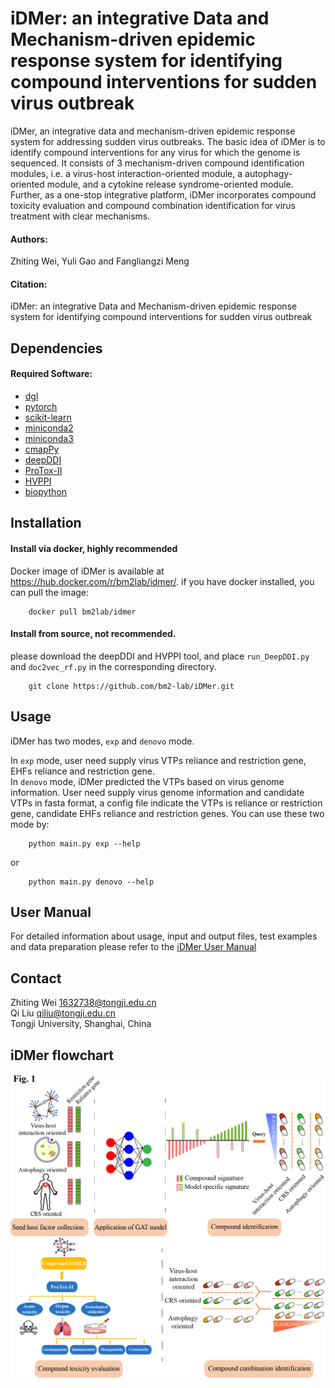 # iDMer: an integrative Data and Mechanism-driven epidemic response system for identifying compound interventions for sudden virus outbreak

iDMer, an integrative data and mechanism-driven epidemic response system for addressing sudden virus outbreaks. The basic idea of iDMer is to identify compound interventions for any virus for which the genome is sequenced. It consists of 3 mechanism-driven compound identification modules, i.e. a virus-host interaction-oriented module, a autophagy-oriented module, and a cytokine release syndrome-oriented module. Further, as a one-stop integrative platform, iDMer incorporates compound toxicity evaluation and compound combination identification for virus treatment with clear mechanisms.

#### Authors:
Zhiting Wei, Yuli Gao and Fangliangzi Meng

#### Citation:
iDMer: an integrative Data and Mechanism-driven epidemic response system for identifying compound interventions for sudden virus outbreak

## Dependencies

#### Required Software:
* [dgl](https://www.dgl.ai/)
* [pytorch](https://pytorch.org/)
* [scikit-learn](https://scikit-learn.org/stable/index.html)
* [miniconda2](https://docs.conda.io/en/latest/miniconda.html)
* [miniconda3](https://docs.conda.io/en/latest/miniconda.html)
* [cmapPy](https://clue.io/cmapPy/index.html)
* [deepDDI](https://bitbucket.org/kaistsystemsbiology/deepddi/src/master/)
* [ProTox-II](http://tox.charite.de/protox_II)
* [HVPPI](http://zzdlab.com/hvppi/)
* [biopython](https://biopython.org/)

## Installation
#### Install via docker, highly recommended
Docker image of iDMer is available at https://hub.docker.com/r/bm2lab/idmer/.
if you have docker installed, you can pull the image:

        docker pull bm2lab/idmer

#### Install from source, not recommended. 
please download the deepDDI and HVPPI tool, and place `run_DeepDDI.py` and `doc2vec_rf.py` in the corresponding directory.

        git clone https://github.com/bm2-lab/iDMer.git

## Usage
iDMer has two modes, `exp` and `denovo` mode.

In `exp` mode, user need supply virus VTPs reliance and restriction gene, EHFs reliance and restriction gene.   
In `denovo` mode, iDMer predicted the VTPs based on virus genome information. User need supply virus genome information and candidate VTPs in fasta format, a config file indicate the VTPs is reliance or restriction gene, candidate EHFs reliance and restriction genes.
You can use these two mode by:

        python main.py exp --help

or

        python main.py denovo --help

## User Manual
For detailed information about usage, input and output files, test examples and data preparation please refer to the [iDMer User Manual](/doc/iDMer_User_Manual.md)

## Contact
Zhiting Wei 1632738@tongji.edu.cn  
Qi Liu qiliu@tongji.edu.cn  
Tongji University, Shanghai, China

## iDMer flowchart
![](workflow.png)
